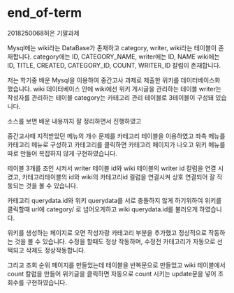 # end_of-term
2018250068허은 기말과제

Mysql에는 wiki라는 DataBase가 존재하고
category, writer, wiki라는 테이블이 존재합니다.
category에는 ID, CATEGORY_NAME,
writer에는 ID, NAME
wiki에는 ID, TITLE, CREATED, CATEGORY_ID, COUNT, WRITER_ID 칼럼이 존재합니다.



저는 학기중 배운 Mysql을 이용하여
중간고사 과제로 제출한 위키를 데이터베이스화 했습니다.
wiki 데이터베이스 안에
wiki에선 위키 게시글을 관리하는 테이블
writer는 작성자를 관리하는 테이블
category는 카테고리 관리 테이블로 3테이블이 구성돼 있습니다.

소스를 보면 배운 내용까지 잘 정리하면서 진행하였고


중간고사때 지적받았던 메뉴의 개수 문제를 카테고리 테이블을 이용하였고
좌측 메뉴를 카테고리 메뉴로 구성하고
카테고리를 클릭하면 카테고리 페이지가 나오고
위키 메뉴를 따로 만들어 복잡하지 않게 구현하였습니다.

테이블 3개를 조인 시켜서 writer 테이블 id와 
wiki 테이블의 writer id 칼럼을
연결 시켰고, 카테고리테이블의 id와 wiki의 카테고리id 컬럼을 연결시켜
상호 연결되어 잘 작동되는 것을 볼 수 있습니다.

카테고리 querydata.id와 위키 querydata를 서로 충돌하지 않게 하기위하여
위키를 클릭할때 url에 category/ 로 넘어오게하고 wiki querydata.id를 불러오게 하였습니다.


위키를 생성하는 페이지로 오면 작성자랑 카테고리 부분을 추가했고
정상적으로 작동하는 것을 볼 수 있습니다.
수정을 할때도 정상 작동하며, 수정전 카테고리가 자동으로 선택되고
삭제도 정상작동합니다.

그리고 조회 순위 페이지를 만들었는데 
테이블을 반복문으로 만들었고
wiki 테이블에서count 칼럼을 만들어
위키글을 클릭하면 자동으로 count 시키는 update문을 넣어 조회수를 구현하였습니다.

